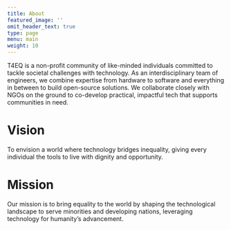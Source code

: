```yaml
---
title: About
featured_image: ''
omit_header_text: true
type: page
menu: main
weight: 10
---
```


T4EQ is a non-profit community of like-minded individuals committed to tackle societal challenges with technology.  As an interdisciplinary team of engineers, we combine expertise from hardware to software and everything in between to build open-source solutions. We collaborate closely with NGOs on the ground to co-develop practical, impactful tech that supports communities in need.

# Vision

To envision a world where technology bridges inequality, giving every individual the tools to live with dignity and opportunity.

# Mission

Our mission is to bring equality to the world by shaping the technological landscape to serve minorities and developing nations, leveraging technology for humanity’s advancement.
